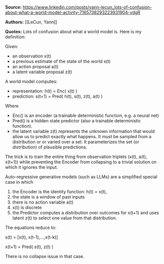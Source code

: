 **Source:** https://www.linkedin.com/posts/yann-lecun_lots-of-confusion-about-what-a-world-model-activity-7165738293223931904-vdgR

**Authors:** [[LeCun, Yann]]

**Quotes:**
Lots of confusion about what a world model is. Here is my definition:

Given:
 - an observation x(t)
 - a previous estimate of the state of the world s(t)
 - an action proposal a(t)
 - a latent variable proposal z(t)

A world model computes:
 - representation: h(t) = Enc( x(t) )
 - prediction: s(t+1) = Pred( h(t), s(t), z(t), a(t) )

Where
 - Enc() is an encoder (a trainable deterministic function, e.g. a neural net)
 - Pred() is a hidden state predictor (also a trainable deterministic function).
 - the latent variable z(t) represents the unknown information that would allow us to predict exactly what happens. It must be sampled from a distribution or or varied over a set. It parameterizes the set (or distribution) of plausible predictions.

The trick is to train the entire thing from observation triplets (x(t), a(t), x(t+1)) while preventing the Encoder from collapsing to a trivial solution on which it ignores the input.

Auto-regressive generative models (such as LLMs) are a simplified special case in which
 1. the Encoder is the identity function: h(t) = x(t),
 2. the state is a window of past inputs
 3. there is no action variable a(t)
 4. x(t) is discrete
 5. the Predictor computes a distribution over outcomes for x(t+1) and uses latent z(t) to select one value from that distribution.

The equations reduce to:

s(t) = \[x(t), x(t-1),...,x(t-k)]

x(t+1) = Pred( s(t), z(t) )

There is no collapse issue in that case.